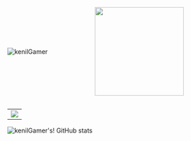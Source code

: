 
<table>
 <tr>
 

<div id="op" style="display: flex; align-items: center; justify-content: space-between;">
 <p><img  align="center" src="https://github-readme-stats.vercel.app/api/top-langs?username=kenilGamer&show_icons=true&locale=en&layout=compact" alt="kenilGamer" /></p>
  
 <img align="center" src="https://encrypted-tbn0.gstatic.com/images?q=tbn:ANd9GcS6iWIemPA3A8PLuB_CmP-E_2ybOKOkENtum8K_dV4MhaoH5PVB8xftjHpDgBQ9bszuseE&usqp=CAU" width="200"/></p>
  
</div>
  <td>
   <img align="center" src="http://github-readme-streak-stats.herokuapp.com/?user=kenilGamer&theme=dark" /> </td>
<!-- <td><img align="center" src="https://github-readme-stats.vercel.app/api?username=kenilGamer&show_icons=true&include_all_commits=true&theme=dark" /> --!>
</td> 
 </tr>
</table>


![kenilGamer's! GitHub stats](https://github-readme-stats.vercel.app/api?username=kenilGamer&show_icons=true&theme=radical)
